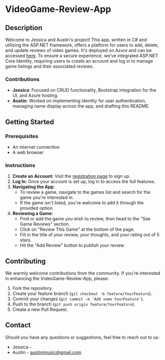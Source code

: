 # VideoGame-Review-App

## Description

Welcome to Jessica and Austin's project! This app, written in C# and utilizing the ASP.NET framework, offers a platform for users to add, delete, and update reviews of video games. It's deployed on Azure and can be accessed [here](https://gamesrus.azurewebsites.net/). To ensure a secure experience, we've integrated ASP.NET Core Identity, requiring users to create an account and log in to manage game listings and their associated reviews.

### Contributions

- **Jessica**: Focused on CRUD functionality, Bootstrap integration for the UI, and Azure hosting.
- **Austin**: Worked on implementing Identity for user authentication, managing name display across the app, and drafting this README.

## Getting Started

### Prerequisites

- An internet connection
- A web browser

### Instructions

1. **Create an Account**: Visit the [registration page](https://gamesrus.azurewebsites.net/Identity/Account/Register) to sign up.
2. **Log In**: Once your account is set up, log in to access the full features.
3. **Navigating the App**:
   - To review a game, navigate to the games list and search for the game you're interested in.
   - If the game isn't listed, you're welcome to add it through the provided option.
4. **Reviewing a Game**:
   - Find or add the game you wish to review, then head to the "See Game Reviews" section.
   - Click on "Review This Game" at the bottom of the page.
   - Fill in the title of your review, your thoughts, and your rating out of 5 stars.
   - Hit the "Add Review" button to publish your review.

## Contributing

We warmly welcome contributions from the community. If you're interested in enhancing the VideoGame-Review-App, please:

1. Fork the repository.
2. Create your feature branch (`git checkout -b feature/YourFeature`).
3. Commit your changes (`git commit -m 'Add some YourFeature'`).
4. Push to the branch (`git push origin feature/YourFeature`).
5. Create a new Pull Request.

## Contact

Should you have any questions or suggestions, feel free to reach out to us:

- Jessica -
- Austin - [austinjmusic@gmail.com](mailto:austinjmusic@gmail.com)
